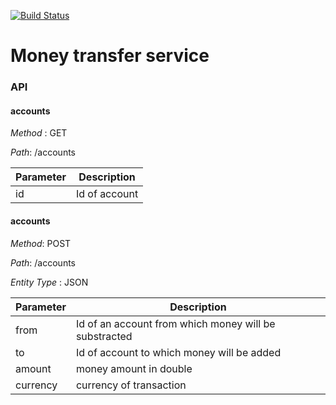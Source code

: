 
[![Build Status](https://travis-ci.org/Kvitral/money-transfer.svg?branch=master)](https://travis-ci.org/Kvitral/money-transfer)
# Money transfer service

### API

#### accounts
*Method* : GET

*Path*: /accounts

  Parameter | Description
------------ | -------------
id | Id of account


#### accounts
*Method*: POST

*Path*: /accounts

*Entity Type* : JSON

  Parameter | Description
------------ | -------------
from | Id of an account from which money will be substracted
to | Id of account to which money will be added
amount | money amount in double
currency | currency of transaction
